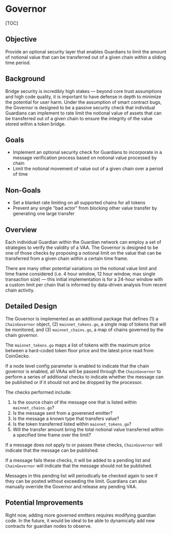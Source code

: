 # Governor
[TOC]

## Objective
Provide an optional security layer that enables Guardians to limit the amount of notional value that can be transferred out of a given chain within a sliding time period.

## Background
Bridge security is incredibly high stakes — beyond core trust assumptions and high code quality, it is important to have defense in depth to minimize the potential for user harm. Under the assumption of smart contract bugs, the Governor is designed to be a passive security check that individual Guardians can implement to rate limit the notional value of assets that can be transferred out of a given chain to ensure the integrity of the value stored within a token bridge.

## Goals
* Implement an optional security check for Guardians to incorporate in a message verification process based on notional value processed by chain
* Limit the notional movement of value out of a given chain over a period of time

## Non-Goals
* Set a blanket rate limiting on all supported chains for all tokens
* Prevent any single "bad actor" from blocking other value transfer by generating one large transfer

## Overview
Each individual Guardian within the Guardian network can employ a set of strategies to verify the validity of a VAA. The Governor is designed to be one of those checks by proposing a notional limit on the value that can be transferred from a given chain within a certain time frame. 

There are many other potential variations on the notional value limit and time frame considered (i.e. 4 hour window, 12 hour window, max single transaction size) — this initial implementation is for a 24-hour window with a custom limit per chain that is informed by data-driven analysis from recent chain activity.

## Detailed Design
The Governor is implemented as an additional package that defines (1) a `ChainGovernor` object, (2) `mainnet_tokens.go`, a single map of tokens that will be monitored, and (3) `mainnet_chains.go`, a map of chains governed by the chain governor.

The `mainnet_tokens.go` maps a list of tokens with the maximum price between a hard-coded token floor price and the latest price read from CoinGecko.

If a node level config parameter is enabled to indicate that the chain governor is enabled, all VAAs will be passed through the `ChainGovernor` to perform a series of additional checks to indicate whether the message can be published or if it should not and be dropped by the processor.

The checks performed include: 

1. Is the source chain of the message one that is listed within `mainnet_chains.go`?
2. Is the message sent from a goverened emitter?
3. Is the message a known type that transfers value?
4. Is the token transferred listed within `mainnet_tokens.go`?
5. Will the transfer amount bring the total notional value transferred within a specified time frame over the limit?

If a message does not apply to or passes these checks, `ChainGovernor` will indicate that the message can be published.

If a message fails these checks, it will be added to a pending list and `ChainGovernor` will indicate that the message should not be published.

Messages in this pending list will periodically be checked again to see if they can be posted without exceeding the limit. Guardians can also manually override the Governor and release any pending VAA.

## Potential Improvements
Right now, adding more governed emitters requires modifying guardian code. In the future, it would be ideal to be able to dynamically add new contracts for guardian nodes to observe.
